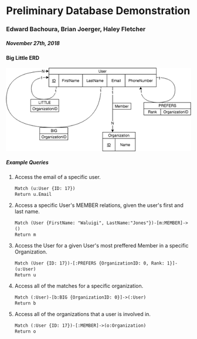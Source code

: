 # Preliminary Database Demonstration

### Edward Bachoura, Brian Joerger, Haley Fletcher

##### November 27th, 2018



#### Big Little ERD

![ERD](../../resources/finalERD.png)



##### Example Queries

1. Access the email of a specific user.

   ```
   Match (u:User {ID: 17})
   Return u.Email
   ```


2. Access a specific User's MEMBER relations, given the user's first and last name.

   ```
   Match (User {FirstName: "Waluigi", LastName:"Jones"})-[m:MEMBER]->()
   Return m
   ```

3. Access the User for a given User's most preffered Member in a specific Organization.

   ```
   Match (User {ID: 17})-[:PREFERS {OrganizationID: 0, Rank: 1}]-(u:User)
   Return u
   ```

4. Access all of the matches for a specific organization.

   ```
   Match (:User)-[b:BIG {OrganizationID: 0}]->(:User)
   Return b
   ```

5. Access all of the organizations that a user is involved in.

   ```
   Match (:User {ID: 17})-[:MEMBER]->(o:Organization)
   Return o
   ```
